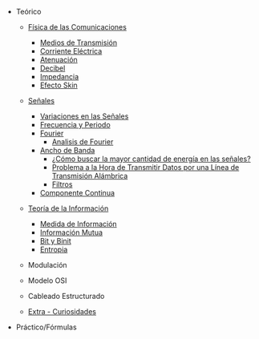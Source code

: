 - Teórico
    - [Física de las Comunicaciones](fisica_de_las_comunicaciones/introduccion.md)
		- [Medios de Transmisión](fisica_de_las_comunicaciones/medio_fisico_transmision.md)
        - [Corriente Eléctrica](fisica_de_las_comunicaciones/corriente_electrica.md)
        - [Atenuación](fisica_de_las_comunicaciones/atenuacion.md)
        - [Decibel](fisica_de_las_comunicaciones/decibel.md)
        - [Impedancia](fisica_de_las_comunicaciones/impedancia.md)
        - [Efecto Skin](fisica_de_las_comunicaciones/efecto_skin.md)

    - [Señales](seniales/seniales.md)
        - [Variaciones en las Señales](seniales/variaciones_seniales.md)
        - [Frecuencia y Periodo](seniales/frecuencia_periodo.md)
        - [Fourier](seniales/fourier/introduccion.md)
            - [Analisis de Fourier](seniales/fourier/analisis_fourier.md)
        - [Ancho de Banda](seniales/ancho_banda/ancho_banda.md)
          - [¿Cómo buscar la mayor cantidad de energía en las señales?](seniales/ancho_banda/mayor_energia.md)
          - [Problema a la Hora de Transmitir Datos por una Línea de Transmisión Alámbrica](seniales/ancho_banda/problemas_al_transmitir_analambrico.md)
          - [Filtros](seniales/ancho_banda/filtros.md)
        - [Componente Continua](seniales/componente_continua.md)

    - [Teoría de la Información](teoria_de_la_informacion/teoria_de_la_informacion.md)
        - [Medida de Información](teoria_de_la_informacion/medida_informacion.md)
        - [Información Mutua](teoria_de_la_informacion/informacion_mutua.md)
        - [Bit y Binit](teoria_de_la_informacion/bit_binit.md)
        - [Entropia](teoria_de_la_informacion/entropia.md) 

    - Modulación

    - Modelo OSI

    - Cableado Estructurado

    - [Extra - Curiosidades](extra_curiosidades/extra_curiosidades.md)
- Práctico/Fórmulas